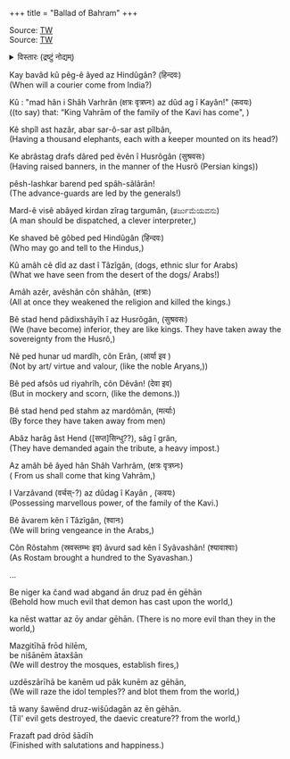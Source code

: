 +++
title = "Ballad of Bahram"
+++

Source: [TW](https://groups.google.com/g/FriendOfCAHC/c/PiJ6-nuWYLk)  
Source: [TW](https://x.com/AmitMajmudar/status/1833264554077524377/photo/2)

<div class="videoEmbed"  caption="Video" src="https://www.youtube.com/watch?v=aJvVKzbMBk4"></div>

<details><summary>विस्तारः (द्रष्टुं नोद्यम्)</summary>

A composition by Farya Faraji. The lyrics are in Middle-Persian, the chronological variety of the Persian language spoken in the Sasanian Era, and they are taken from a rhymed ballad dating to the time following the fall of the Sasanian Empire at the hands of the Arabic Rashidun Caliphate. According to J. C. Tavadia from "The Journal of the Royal Asiatic Society of Great Britain and Ireland" in 1955, while the exact date of the poem cannot be pinpointed, some estimates can be made. 

The greatest peculiarity of the poem is that it rhymes--as a general rule of thumb, Iranian and Greco-Roman poems of the Ancient World did not rhyme, and the concept was popularised by the Arabs following their expansion in the Early Middle-Ages. This would point to a late date for the poem, but Tavadia indicates that the use of certain, more archaic Middle-Persian words supports the idea that this poem would have been written at an earlier date, therefore it is possible that this text was produced in the very decades following the conquest of Iran by the Arabs.

The text expresses the hope of the era's Iranians, who await the coming of a Zoroastrian messianic figure called Shah Vahram Varzavand, a figure who will come from India, overthrow the Arab invaders and restore native Iranian and Zoroastrian rule to the land. The poem can essentially be contextualised as a "wish-image" of the oppressed Zoroastrian Iranians yearning for the return of the previous state of rule. The figure of Shah Vahram as a messianic figure carries with him the weight of Iranian mythology, as he is said to be of the lineage of the Kayanian--the mythological dynasty of Iran who was said to have ruled at the beginning of the world, and the dynasty around which the Shahnameh epic revolves. 

The poem can therefore be described as both a deeply nationalistic and religious one; the two concepts being intertwined in this historical context, with Zoroastrianism being one with the concept of Iranian identity in the eyes of the text's writer(s).
</details>



Kay bavâd kû pêg-ê âyed az Hindûgân? (हिन्दवः)  
(When will a courier come from India?)  

Kû : "mad hân i Shâh Varhrân (क्षत्रः वृत्रघ्नः) az dûd ag î  Kayân!" (कवयः)  
((to say) that: “King Vahrām of the family of the Kavi has come", )

Kê shpîl ast hazâr, abar sar-ô-sar ast pîlbân,    
(Having a thousand elephants, each with a keeper mounted on its head?)

Ke abrâstag drafs dâred ped êvên î Husrôgân  (सुश्रवसः)  
(Having raised banners, in the manner of the Husrô (Persian kings))

pêsh-lashkar barend ped spâh-sâlârân!  
(The advance-guards are led by the generals!)

Mard-ê visê abâyed kirdan zîrag targumân, (ತರ್ಜುಮೆಯವನು)  
(A man should be dispatched, a clever interpreter,)

Ke shaved bê gôbed ped Hindûgân (हिन्दवः)  
(Who may go and tell to the Hindus,)

Kû amâh cê dîd az dast î Tâzîgân, (dogs, ethnic slur for Arabs)  
(What we have seen from the desert of the dogs/ Arabs!)

Amâh azêr, avêshân côn shâhân, (क्षत्राः)  
(All at once they weakened the religion and killed the kings.)

Bê stad hend pâdixshâyîh î az Husrôgân, (सुश्रवसः)  
(We (have become) inferior, they are like kings. They have taken away the sovereignty from the Husrô,)

Nê ped hunar ud mardîh, côn Erân, (आर्या इव )  
(Not by art/ virtue and valour, (like the noble Aryans,))

Bê ped afsôs ud riyahrîh, côn Dêvân! (देवा इव)  
(But in mockery and scorn, (like the demons.))

Bê stad hend ped stahm az mardômân,  (मर्त्याः)  
(By force they have taken away from men)

Abâz harâg âst Hend ([सप्त]सिन्धु??), sâg î grân,  
(They have demanded again the tribute, a heavy impost.)

Az amâh bê âyed hân Shâh Varhrâm,  (क्षत्रः वृत्रघ्नः)  
( From us shall come that king Vahrâm,)

I Varzâvand (वर्चस्-?) az dûdag î Kayân , (कवयः)  
(Possessing marvellous power, of the family of the Kavi.)

Bê âvarem kên î Tâzîgân,  (श्वानः)  
(We will bring vengeance in the Arabs,)

Côn Rôstahm (स्रवस्तम्भः इव) âvurd sad kên î Syâvashân! (श्यावाश्वाः)  
(As Rostam brought a hundred to the Syavashan.)



…  

Be niger ka čand wad abgand ān druz pad ēn gēhān  
(Behold how much evil that demon has cast upon the world,)

ka nēst wattar az ōy andar gēhān.
(There is no more evil than they in the world,)

Mazgitīhā frōd hilēm,  
be nišānēm ātaxšān  
(We will destroy the mosques, establish fires,)

uzdēszārīhā be kanēm ud pāk kunēm az gēhān,   
(We will raze the idol temples?? and blot them from the world,)

tā wany šawēnd druz-wišūdagān az ēn gēhān.  
(Til' evil gets destroyed, the daevic creature?? from the world,)

Frazaft pad drōd šādīh  
(Finished with salutations and happiness.)







